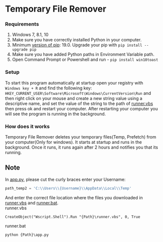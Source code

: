 # Temporary File Remover

### Requirements

1. Windows 7, 8.1, 10
2. Make sure you have correctly installed Python in your computer.
3. Minimum [version of pip](https://pip.pypa.io/en/stable/): 19.0. Upgrade your pip with `pip install --upgrade pip`
4. Make sure you have added Python paths in Environment Variable path.
5. Open Command Prompt or Powershell and run - `pip install win10toast`

### Setup

To start this program automatically at startup open your registry with `Windows key + R` and find the following key: `HKEY_CURRENT_USER\Software\Microsoft\Windows\CurrentVersion\Run` and then right click on your mouse and create a new string value using a descriptive name, and set the value of the string to the path of [runner.vbs](runner.vbs) then press ok and restart your computer. After restarting your computer you will see the program is running in the background.

### How does it works

Temporary File Remover deletes your temporary files(Temp, Prefetch) from your computer(Only for windows). It starts at startup and runs in the background. Once it runs, it runs again after 2 hours and notifies you that its running.

## Note

In [app.py](app.py), please cut the curly braces enter your Username:
```python
path_temp2 = 'C:\\Users\\{Username}\\AppData\\Local\\Temp'
```

And enter the correct file location where the files you downloaded in [runner.vbs](runner.vbs) and [runner.bat](runner.bat).  
runner.vbs
```vbs
CreateObject("Wscript.Shell").Run "{Path}\runner.vbs", 0, True
```
runner.bat
```bat
python {Path}\app.py
```
